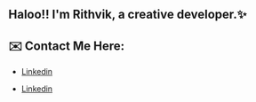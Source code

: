 ## Haloo!! I'm Rithvik, a creative developer.✨

## ✉️ Contact Me Here:

<p align="center">
     <ul type="disc">
         <li><a href="https://google.com" taget="_blank">Linkedin</a></ul></li>
     </ul>
     <ul type="disc">
         <li><a href="https://google.com" taget="_blank">Linkedin</a></ul></li>
     </ul>
</p>






<!--
**Rithvik101201/Rithvik101201** is a ✨ _special_ ✨ repository because its `README.md` (this file) appears on your GitHub profile.


Here are some ideas to get you started:

- 🔭 I’m currently working on ...
- 🌱 I’m currently learning ...
- 👯 I’m looking to collaborate on ...
- 🤔 I’m looking for help with ...
- 💬 Ask me about ...
- 📫 How to reach me: ...
- 😄 Pronouns: ...
- ⚡ Fun fact: ...
-->
